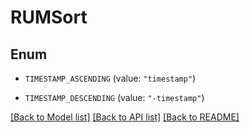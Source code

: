 # RUMSort

## Enum

- `TIMESTAMP_ASCENDING` (value: `"timestamp"`)

- `TIMESTAMP_DESCENDING` (value: `"-timestamp"`)

[[Back to Model list]](../README.md#documentation-for-models) [[Back to API list]](../README.md#documentation-for-api-endpoints) [[Back to README]](../README.md)
